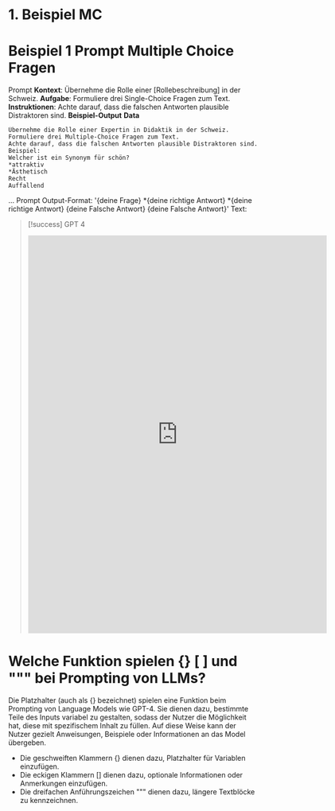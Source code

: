 # 1. Beispiel MC
# Beispiel 1 Prompt Multiple Choice Fragen

Prompt
**Kontext**: Übernehme die Rolle einer [Rollebeschreibung] in der Schweiz.
**Aufgabe**: Formuliere drei Single-Choice Fragen zum Text.
**Instruktionen**: Achte darauf, dass die falschen Antworten plausible Distraktoren sind.
**Beispiel-Output** 
**Data**

	Übernehme die Rolle einer Expertin in Didaktik in der Schweiz.
	Formuliere drei Multiple-Choice Fragen zum Text.
	Achte darauf, dass die falschen Antworten plausible Distraktoren sind.
	Beispiel:
	Welcher ist ein Synonym für schön?
	*attraktiv
	*Ästhetisch
	Recht
	Auffallend

...
Prompt
	Output-Format: 
	'{deine Frage}
	*{deine richtige Antwort} 
	*{deine richtige Antwort} 
	{deine Falsche Antwort} 
	{deine Falsche Antwort}'
	Text:


> [!success] GPT 4 
> <iframe src="https://chat.openai.com/share/c1c59442-d354-4b4b-baf0-8cfc5f4a6be6" style="border:0px #ffffff none;" name="myiFrame" scrolling="no" frameborder="1" marginheight="0px" marginwidth="0px" height="800px" width="600px" allowfullscreen></iframe>


# Welche Funktion spielen {} [ ] und """ bei Prompting von LLMs?
Die Platzhalter (auch als {} bezeichnet) spielen eine Funktion beim Prompting von Language Models wie GPT-4. Sie dienen dazu, bestimmte Teile des Inputs variabel zu gestalten, sodass der Nutzer die Möglichkeit hat, diese mit spezifischem Inhalt zu füllen. Auf diese Weise kann der Nutzer gezielt Anweisungen, Beispiele oder Informationen an das Model übergeben.
- Die geschweiften Klammern {} dienen dazu, Platzhalter für Variablen einzufügen.
- Die eckigen Klammern [] dienen dazu, optionale Informationen oder Anmerkungen einzufügen.
- Die dreifachen Anführungszeichen """ dienen dazu, längere Textblöcke zu kennzeichnen.